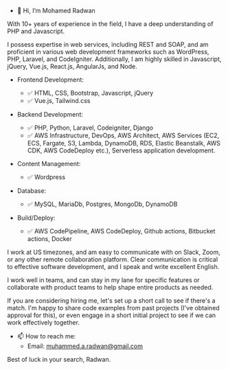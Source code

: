 - 👋 Hi, I’m Mohamed Radwan

With 10+ years of experience in the field, I have a deep understanding of PHP and Javascript.

I possess expertise in web services, including REST and SOAP, and am proficient in various web development frameworks such as WordPress, PHP, Laravel, and CodeIgniter. 
Additionally, I am highly skilled in Javascript, jQuery, Vue.js, React.js, AngularJs, and Node.

- Frontend Development:
  - ✅ HTML, CSS, Bootstrap, Javascript, jQuery
  - ✅ Vue.js, Tailwind.css

- Backend Development:
  - ✅ PHP, Python, Laravel, Codeigniter, Django
  - ✅ AWS Infrastructure, DevOps, AWS Architect, AWS Services (EC2, ECS, Fargate, S3, Lambda, DynamoDB, RDS, Elastic Beanstalk, AWS CDK, AWS CodeDeploy etc.), Serverless application development.

- Content Management:
  - ✅ Wordpress

- Database:
  - ✅ MySQL, MariaDb, Postgres, MongoDb, DynamoDB

- Build/Deploy:
  - ✅ AWS CodePipeline, AWS CodeDeploy, Github actions, Bitbucket actions, Docker

I work at US timezones, and am easy to communicate with on Slack, Zoom, or any other remote collaboration platform. Clear communication is critical to effective software development, and I speak and write excellent English.

I work well in teams, and can stay in my lane for specific features or collaborate with product teams to help shape entire products as needed.

If you are considering hiring me, let's set up a short call to see if there's a match. I'm happy to share code examples from past projects (I've obtained approval for this), or even engage in a short initial project to see if we can work effectively together.

- 📫 How to reach me:
  - Email: muhammed.a.radwan@gmail.com

Best of luck in your search,
Radwan.

<!---
Mrdwan/Mrdwan is a ✨ special ✨ repository because its `README.md` (this file) appears on your GitHub profile.
You can click the Preview link to take a look at your changes.
--->
